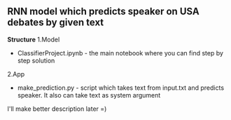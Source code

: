 ## RNN model which predicts speaker on USA debates by given text

**Structure**
1.Model
 * ClassifierProject.ipynb - the main notebook where you can find step by step solution 
 
2.App
 * make_prediction.py - script which takes text from input.txt and predicts speaker. It also can take text as system argument
  
I'll make better description later =)
